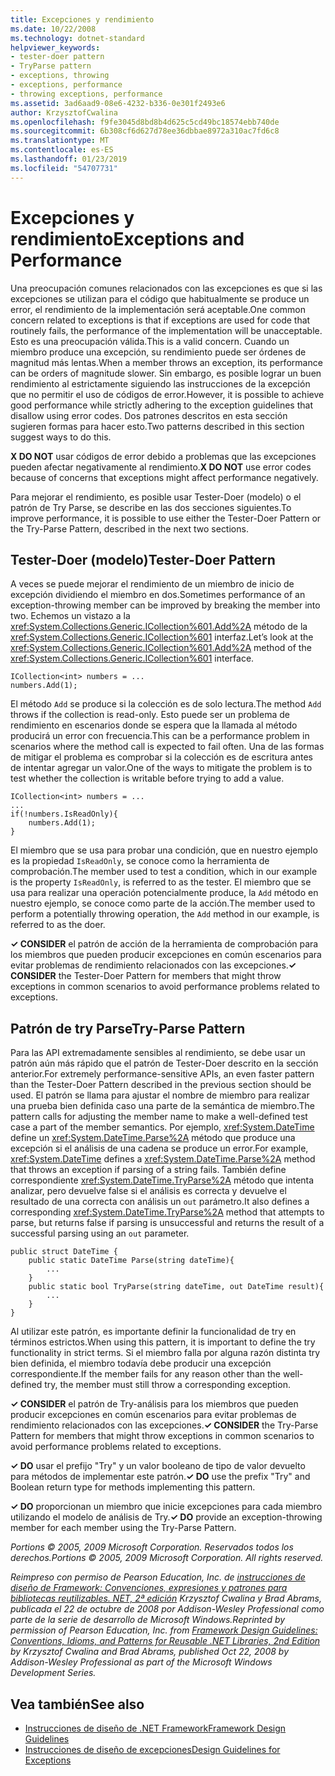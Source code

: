 ```yaml
---
title: Excepciones y rendimiento
ms.date: 10/22/2008
ms.technology: dotnet-standard
helpviewer_keywords:
- tester-doer pattern
- TryParse pattern
- exceptions, throwing
- exceptions, performance
- throwing exceptions, performance
ms.assetid: 3ad6aad9-08e6-4232-b336-0e301f2493e6
author: KrzysztofCwalina
ms.openlocfilehash: f9fe3045d8bd8b4d625c5cd49bc18574ebb740de
ms.sourcegitcommit: 6b308cf6d627d78ee36dbbae8972a310ac7fd6c8
ms.translationtype: MT
ms.contentlocale: es-ES
ms.lasthandoff: 01/23/2019
ms.locfileid: "54707731"
---
```

# <a name="exceptions-and-performance"></a><span data-ttu-id="26f2d-102">Excepciones y rendimiento</span><span class="sxs-lookup"><span data-stu-id="26f2d-102">Exceptions and Performance</span></span>
<span data-ttu-id="26f2d-103">Una preocupación comunes relacionados con las excepciones es que si las excepciones se utilizan para el código que habitualmente se produce un error, el rendimiento de la implementación será aceptable.</span><span class="sxs-lookup"><span data-stu-id="26f2d-103">One common concern related to exceptions is that if exceptions are used for code that routinely fails, the performance of the implementation will be unacceptable.</span></span> <span data-ttu-id="26f2d-104">Esto es una preocupación válida.</span><span class="sxs-lookup"><span data-stu-id="26f2d-104">This is a valid concern.</span></span> <span data-ttu-id="26f2d-105">Cuando un miembro produce una excepción, su rendimiento puede ser órdenes de magnitud más lentas.</span><span class="sxs-lookup"><span data-stu-id="26f2d-105">When a member throws an exception, its performance can be orders of magnitude slower.</span></span> <span data-ttu-id="26f2d-106">Sin embargo, es posible lograr un buen rendimiento al estrictamente siguiendo las instrucciones de la excepción que no permitir el uso de códigos de error.</span><span class="sxs-lookup"><span data-stu-id="26f2d-106">However, it is possible to achieve good performance while strictly adhering to the exception guidelines that disallow using error codes.</span></span> <span data-ttu-id="26f2d-107">Dos patrones descritos en esta sección sugieren formas para hacer esto.</span><span class="sxs-lookup"><span data-stu-id="26f2d-107">Two patterns described in this section suggest ways to do this.</span></span>  
  
 <span data-ttu-id="26f2d-108">**X DO NOT** usar códigos de error debido a problemas que las excepciones pueden afectar negativamente al rendimiento.</span><span class="sxs-lookup"><span data-stu-id="26f2d-108">**X DO NOT** use error codes because of concerns that exceptions might affect performance negatively.</span></span>  
  
 <span data-ttu-id="26f2d-109">Para mejorar el rendimiento, es posible usar Tester-Doer (modelo) o el patrón de Try Parse, se describe en las dos secciones siguientes.</span><span class="sxs-lookup"><span data-stu-id="26f2d-109">To improve performance, it is possible to use either the Tester-Doer Pattern or the Try-Parse Pattern, described in the next two sections.</span></span>  
  
## <a name="tester-doer-pattern"></a><span data-ttu-id="26f2d-110">Tester-Doer (modelo)</span><span class="sxs-lookup"><span data-stu-id="26f2d-110">Tester-Doer Pattern</span></span>  
 <span data-ttu-id="26f2d-111">A veces se puede mejorar el rendimiento de un miembro de inicio de excepción dividiendo el miembro en dos.</span><span class="sxs-lookup"><span data-stu-id="26f2d-111">Sometimes performance of an exception-throwing member can be improved by breaking the member into two.</span></span> <span data-ttu-id="26f2d-112">Echemos un vistazo a la <xref:System.Collections.Generic.ICollection%601.Add%2A> método de la <xref:System.Collections.Generic.ICollection%601> interfaz.</span><span class="sxs-lookup"><span data-stu-id="26f2d-112">Let’s look at the <xref:System.Collections.Generic.ICollection%601.Add%2A> method of the <xref:System.Collections.Generic.ICollection%601> interface.</span></span>  
  
```  
ICollection<int> numbers = ...   
numbers.Add(1);  
```  
  
 <span data-ttu-id="26f2d-113">El método `Add` se produce si la colección es de solo lectura.</span><span class="sxs-lookup"><span data-stu-id="26f2d-113">The method `Add` throws if the collection is read-only.</span></span> <span data-ttu-id="26f2d-114">Esto puede ser un problema de rendimiento en escenarios donde se espera que la llamada al método producirá un error con frecuencia.</span><span class="sxs-lookup"><span data-stu-id="26f2d-114">This can be a performance problem in scenarios where the method call is expected to fail often.</span></span> <span data-ttu-id="26f2d-115">Una de las formas de mitigar el problema es comprobar si la colección es de escritura antes de intentar agregar un valor.</span><span class="sxs-lookup"><span data-stu-id="26f2d-115">One of the ways to mitigate the problem is to test whether the collection is writable before trying to add a value.</span></span>  
  
```  
ICollection<int> numbers = ...   
...  
if(!numbers.IsReadOnly){  
    numbers.Add(1);  
}  
```  
  
 <span data-ttu-id="26f2d-116">El miembro que se usa para probar una condición, que en nuestro ejemplo es la propiedad `IsReadOnly`, se conoce como la herramienta de comprobación.</span><span class="sxs-lookup"><span data-stu-id="26f2d-116">The member used to test a condition, which in our example is the property `IsReadOnly`, is referred to as the tester.</span></span> <span data-ttu-id="26f2d-117">El miembro que se usa para realizar una operación potencialmente produce, la `Add` método en nuestro ejemplo, se conoce como parte de la acción.</span><span class="sxs-lookup"><span data-stu-id="26f2d-117">The member used to perform a potentially throwing operation, the `Add` method in our example, is referred to as the doer.</span></span>  
  
 <span data-ttu-id="26f2d-118">**✓ CONSIDER** el patrón de acción de la herramienta de comprobación para los miembros que pueden producir excepciones en común escenarios para evitar problemas de rendimiento relacionados con las excepciones.</span><span class="sxs-lookup"><span data-stu-id="26f2d-118">**✓ CONSIDER** the Tester-Doer Pattern for members that might throw exceptions in common scenarios to avoid performance problems related to exceptions.</span></span>  
  
## <a name="try-parse-pattern"></a><span data-ttu-id="26f2d-119">Patrón de try Parse</span><span class="sxs-lookup"><span data-stu-id="26f2d-119">Try-Parse Pattern</span></span>  
 <span data-ttu-id="26f2d-120">Para las API extremadamente sensibles al rendimiento, se debe usar un patrón aún más rápido que el patrón de Tester-Doer descrito en la sección anterior.</span><span class="sxs-lookup"><span data-stu-id="26f2d-120">For extremely performance-sensitive APIs, an even faster pattern than the Tester-Doer Pattern described in the previous section should be used.</span></span> <span data-ttu-id="26f2d-121">El patrón se llama para ajustar el nombre de miembro para realizar una prueba bien definida caso una parte de la semántica de miembro.</span><span class="sxs-lookup"><span data-stu-id="26f2d-121">The pattern calls for adjusting the member name to make a well-defined test case a part of the member semantics.</span></span> <span data-ttu-id="26f2d-122">Por ejemplo, <xref:System.DateTime> define un <xref:System.DateTime.Parse%2A> método que produce una excepción si el análisis de una cadena se produce un error.</span><span class="sxs-lookup"><span data-stu-id="26f2d-122">For example, <xref:System.DateTime> defines a <xref:System.DateTime.Parse%2A> method that throws an exception if parsing of a string fails.</span></span> <span data-ttu-id="26f2d-123">También define correspondiente <xref:System.DateTime.TryParse%2A> método que intenta analizar, pero devuelve false si el análisis es correcta y devuelve el resultado de una correcta con análisis un `out` parámetro.</span><span class="sxs-lookup"><span data-stu-id="26f2d-123">It also defines a corresponding <xref:System.DateTime.TryParse%2A> method that attempts to parse, but returns false if parsing is unsuccessful and returns the result of a successful parsing using an `out` parameter.</span></span>  
  
```  
public struct DateTime {  
    public static DateTime Parse(string dateTime){   
        ...   
    }  
    public static bool TryParse(string dateTime, out DateTime result){  
        ...  
    }  
}  
```  
  
 <span data-ttu-id="26f2d-124">Al utilizar este patrón, es importante definir la funcionalidad de try en términos estrictos.</span><span class="sxs-lookup"><span data-stu-id="26f2d-124">When using this pattern, it is important to define the try functionality in strict terms.</span></span> <span data-ttu-id="26f2d-125">Si el miembro falla por alguna razón distinta try bien definida, el miembro todavía debe producir una excepción correspondiente.</span><span class="sxs-lookup"><span data-stu-id="26f2d-125">If the member fails for any reason other than the well-defined try, the member must still throw a corresponding exception.</span></span>  
  
 <span data-ttu-id="26f2d-126">**✓ CONSIDER** el patrón de Try-análisis para los miembros que pueden producir excepciones en común escenarios para evitar problemas de rendimiento relacionados con las excepciones.</span><span class="sxs-lookup"><span data-stu-id="26f2d-126">**✓ CONSIDER** the Try-Parse Pattern for members that might throw exceptions in common scenarios to avoid performance problems related to exceptions.</span></span>  
  
 <span data-ttu-id="26f2d-127">**✓ DO** usar el prefijo "Try" y un valor booleano de tipo de valor devuelto para métodos de implementar este patrón.</span><span class="sxs-lookup"><span data-stu-id="26f2d-127">**✓ DO** use the prefix "Try" and Boolean return type for methods implementing this pattern.</span></span>  
  
 <span data-ttu-id="26f2d-128">**✓ DO** proporcionan un miembro que inicie excepciones para cada miembro utilizando el modelo de análisis de Try.</span><span class="sxs-lookup"><span data-stu-id="26f2d-128">**✓ DO** provide an exception-throwing member for each member using the Try-Parse Pattern.</span></span>  
  
 <span data-ttu-id="26f2d-129">*Portions © 2005, 2009 Microsoft Corporation. Reservados todos los derechos.*</span><span class="sxs-lookup"><span data-stu-id="26f2d-129">*Portions © 2005, 2009 Microsoft Corporation. All rights reserved.*</span></span>  
  
 <span data-ttu-id="26f2d-130">*Reimpreso con permiso de Pearson Education, Inc. de [instrucciones de diseño de Framework: Convenciones, expresiones y patrones para bibliotecas reutilizables. NET, 2ª edición](https://www.informit.com/store/framework-design-guidelines-conventions-idioms-and-9780321545619) Krzysztof Cwalina y Brad Abrams, publicada el 22 de octubre de 2008 por Addison-Wesley Professional como parte de la serie de desarrollo de Microsoft Windows.*</span><span class="sxs-lookup"><span data-stu-id="26f2d-130">*Reprinted by permission of Pearson Education, Inc. from [Framework Design Guidelines: Conventions, Idioms, and Patterns for Reusable .NET Libraries, 2nd Edition](https://www.informit.com/store/framework-design-guidelines-conventions-idioms-and-9780321545619) by Krzysztof Cwalina and Brad Abrams, published Oct 22, 2008 by Addison-Wesley Professional as part of the Microsoft Windows Development Series.*</span></span>  
  
## <a name="see-also"></a><span data-ttu-id="26f2d-131">Vea también</span><span class="sxs-lookup"><span data-stu-id="26f2d-131">See also</span></span>

- [<span data-ttu-id="26f2d-132">Instrucciones de diseño de .NET Framework</span><span class="sxs-lookup"><span data-stu-id="26f2d-132">Framework Design Guidelines</span></span>](../../../docs/standard/design-guidelines/index.md)
- [<span data-ttu-id="26f2d-133">Instrucciones de diseño de excepciones</span><span class="sxs-lookup"><span data-stu-id="26f2d-133">Design Guidelines for Exceptions</span></span>](../../../docs/standard/design-guidelines/exceptions.md)

